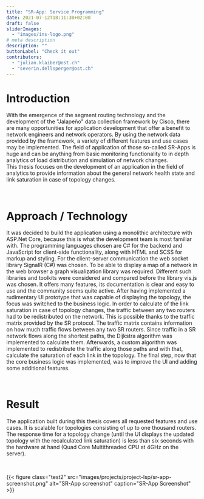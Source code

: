 ```yaml
---
title: "SR-App: Service Programming"
date: 2021-07-12T18:11:30+02:00
draft: false
sliderImages:
  - "images/ins-logo.png"
# meta description
description: ""
buttonLabel: "Check it out"
contributors:
  - "julian.klaiber@ost.ch"
  - "severin.dellsperger@ost.ch"
---
```


# Introduction
With the emergence of the segment routing technology and the development of the "Jalapeño" data collection framework by Cisco, there are many opportunities for application development that offer a benefit to network engineers and network operators. By using the network data provided by the framework, a variety of different features and use cases may be implemented. The field of application of those so-called SR-Apps is huge and can be anything from basic monitoring functionality to in depth analytics of load distribution and simulation of network changes.  
This thesis focuses on the development of an application in the field of analytics to provide information about the general network health state and link saturation in case of topology changes.

<br>

# Approach / Technology
It was decided to build the application using a monolithic architecture with ASP.Net Core, because this is what the development team is most familiar with. The programming languages chosen are C# for the backend and JavaScript for client-side functionality, along with HTML and SCSS for markup and styling.
For the client-server communication the web socket library SignalR (C#) was chosen.
To be able to display a map of a network in the web browser a graph visualization library was required. Different such libraries and toolkits were considered and compared before the library vis.js was chosen. It offers many features, its documentation is clear and easy to use and the community seems quite active.
After having implemented a rudimentary UI prototype that was capable of displaying the topology, the focus was switched to the business logic.
In order to calculate of the link saturation in case of topology changes, the traffic between any two routers had to be redistributed on the network. This is possible thanks to the traffic matrix provided by the SR protocol. The traffic matrix contains information on how much traffic flows between any two SR routers.
Since traffic in a SR network flows along the shortest paths, the Dijkstra algorithm was implemented to calculate them. Afterwards, a custom algorithm was implemented to redistribute the traffic along those paths and with that, calculate the saturation of each link in the topology.
The final step, now that the core business logic was implemented, was to improve the UI and adding some additional features.

<br>

# Result 
The application built during this thesis covers all requested features and use cases. It is scalable for topologies consisting of up to one thousand routers. The response time for a topology change (until the UI displays the updated topology with the recalculated link saturation) is less than six seconds with the hardware at hand (Quad Core Multithreaded CPU at 4GHz on the server).

<br>

{{< figure class="test2" src="images/projects/project-lsp/sr-app-screenshot.png" alt="SR-App screenshot" caption="SR-App Screenshot" >}}

<br>

